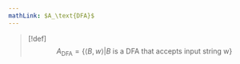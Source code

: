 ```yaml
---
mathLink: $A_\text{DFA}$
---
```

>[!def]
>$$A_\text{DFA}=\{\langle B,w\rangle|B \text{ is a DFA that accepts input string w}\}$$
